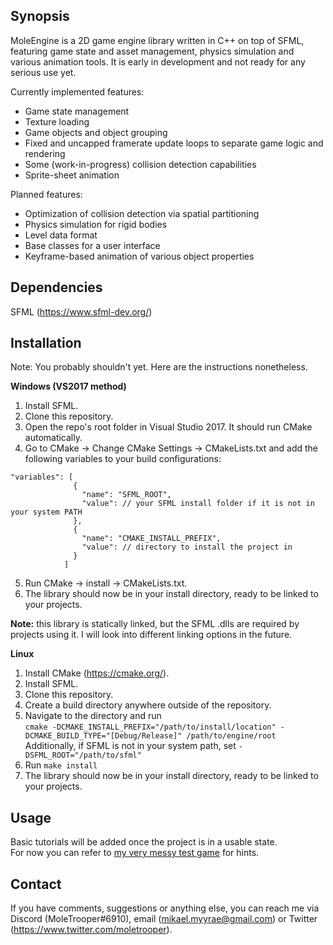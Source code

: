 ## Synopsis
MoleEngine is a 2D game engine library written in C++ on top of SFML, featuring game state and asset management,
physics simulation and various animation tools. It is early in development and not ready for any serious use yet.

Currently implemented features:
* Game state management
* Texture loading
* Game objects and object grouping
* Fixed and uncapped framerate update loops to separate game logic and rendering
* Some (work-in-progress) collision detection capabilities
* Sprite-sheet animation

Planned features:
* Optimization of collision detection via spatial partitioning
* Physics simulation for rigid bodies
* Level data format
* Base classes for a user interface
* Keyframe-based animation of various object properties

## Dependencies
SFML (https://www.sfml-dev.org/)

## Installation
Note: You probably shouldn't yet. Here are the instructions nonetheless.

**Windows (VS2017 method)**

1. Install SFML.
2. Clone this repository.
3. Open the repo's root folder in Visual Studio 2017. It should run CMake automatically.
4. Go to CMake -> Change CMake Settings -> CMakeLists.txt and add the following variables to your build configurations:
```
"variables": [
              {
                "name": "SFML_ROOT",
                "value": // your SFML install folder if it is not in your system PATH
              },
              {
                "name": "CMAKE_INSTALL_PREFIX",
                "value": // directory to install the project in
              }
            ]
```
5. Run CMake -> install -> CMakeLists.txt.
6. The library should now be in your install directory, ready to be linked to your projects.

**Note:** this library is statically linked, but the SFML .dlls are required by projects using it. I will look into
different linking options in the future.

**Linux**

1. Install CMake (https://cmake.org/).
2. Install SFML.
3. Clone this repository.
4. Create a build directory anywhere outside of the repository.
5. Navigate to the directory and run\
```cmake -DCMAKE_INSTALL_PREFIX="/path/to/install/location" -DCMAKE_BUILD_TYPE="[Debug/Release]" /path/to/engine/root```\
Additionally, if SFML is not in your system path, set `-DSFML_ROOT="/path/to/sfml"`
6. Run `make install`
7. The library should now be in your install directory, ready to be linked to your projects.

## Usage
Basic tutorials will be added once the project is in a usable state.\
For now you can refer to [my very messy test game](https://github.com/MoleTrooper/MoleEngineTestGame) for hints.

## Contact
If you have comments, suggestions or anything else, you can reach me via Discord (MoleTrooper#6910), email (mikael.myyrae@gmail.com)
or Twitter (https://www.twitter.com/moletrooper).

